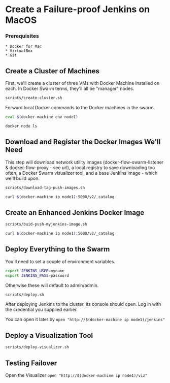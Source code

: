 # Create a Failure-proof Jenkins on MacOS

### Prerequisites
    * Docker for Mac
    * VirtualBox
    * Git

## Create a Cluster of Machines
First, we'll create a cluster of three VMs with Docker Machine installed on each. 
In Docker Swarm terms, they'll all be "manager" nodes.

```bash
scripts/create-cluster.sh
````

Forward local Docker commands to the Docker machines in the swarm.
```bash
eval $(docker-machine env node1)
```

```bash
docker node ls
```

## Download and Register the Docker Images We'll Need

This step will download network utility images (docker-flow-swarm-listener & docker-flow-proxy - see url), a local registry to save downloading too often, a Docker Swarm visualizer tool, and a base Jenkins image - which we'll build upon.

```bash
scripts/download-tag-push-images.sh

curl $(docker-machine ip node1):5000/v2/_catalog
```

## Create an Enhanced Jenkins Docker Image
```bash
scripts/buid-push-myjenkins-image.sh

curl $(docker-machine ip node1):5000/v2/_catalog 
```

## Deploy Everything to the Swarm

You'll need to set a couple of environment variables.
```bash
export JENKINS_USER=myname
export JENKINS_PASS=password
```

Otherwise these will default to admin/admin.


```bash
scripts/deploy.sh
```

After deploying Jenkins to the cluster, its console should open. Log in with the credential you supplied earlier.

You can open it later by ```open "http://$(docker-machine ip node1)/jenkins"```


## Deploy a Visualization Tool

```bash
scripts/deploy-visualizer.sh
```

## Testing Failover

Open the Visualizer ```open "http://$(docker-machine ip node1)/viz"```











